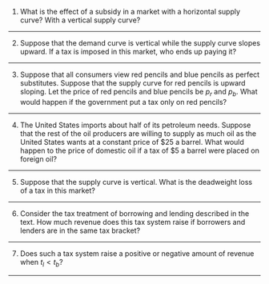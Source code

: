1. What is the effect of a subsidy in a market with a horizontal supply curve? With a vertical supply curve?
---
2. Suppose that the demand curve is vertical while the supply curve slopes upward. If a tax is imposed in this market, who ends up paying it?
---
3. Suppose that all consumers view red pencils and blue pencils as perfect substitutes. Suppose that the supply curve for red pencils is upward sloping. Let the price of red pencils and blue pencils be $p_r$ and $p_b$. What would happen if the government put a tax only on red pencils?
---
4. The United States imports about half of its petroleum needs. Suppose that the rest of the oil producers are willing to supply as much oil as the United States wants at a constant price of $25 a barrel. What would happen to the price of domestic oil if a tax of $5 a barrel were placed on foreign oil?
---
5. Suppose that the supply curve is vertical. What is the deadweight loss of a tax in this market?
---
6. Consider the tax treatment of borrowing and lending described in the text. How much revenue does this tax system raise if borrowers and lenders are in the same tax bracket?
---
7. Does such a tax system raise a positive or negative amount of revenue when $t_l < t_b$?
---